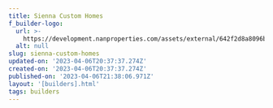 ```yaml
---
title: Sienna Custom Homes
f_builder-logo:
  url: >-
    https://development.nanproperties.com/assets/external/642f2d8a8096b272f265317e_sienna20custom20homes20single-01201.jpg
  alt: null
slug: sienna-custom-homes
updated-on: '2023-04-06T20:37:37.274Z'
created-on: '2023-04-06T20:37:37.274Z'
published-on: '2023-04-06T21:38:06.971Z'
layout: '[builders].html'
tags: builders
---
```



